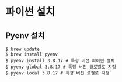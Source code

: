# 파이썬 설치

## Pyenv 설치

```
$ brew update
$ brew install pyenv
$ pyenv install 3.8.17 # 특정 버전 파이썬 설치
$ pyenv global 3.8.17 # 특정 버전 글로벌로 지정
$ pyenv local 3.8.17 # 특정 버전 로컬로 지정
```